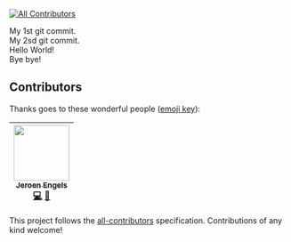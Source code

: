 
[![All Contributors](https://img.shields.io/badge/all_contributors-1-orange.svg?style=flat-square)](#contributors)

My 1st git commit.  
My 2sd git commit.  
Hello World!  
Bye bye!  

## Contributors

Thanks goes to these wonderful people ([emoji key](https://github.com/kentcdodds/all-contributors#emoji-key)):

<!-- ALL-CONTRIBUTORS-LIST:START - Do not remove or modify this section -->
| [<img src="https://avatars.githubusercontent.com/u/3869412?v=3" width="100px;"/><br /><sub>Jeroen Engels</sub>](https://github.com/jfmengels)<br />[💻](https://github.com/fadc80/hello-world/commits?author=jfmengels) [📖](https://github.com/fadc80/hello-world/commits?author=jfmengels) |
| :---: |
<!-- ALL-CONTRIBUTORS-LIST:END -->

This project follows the [all-contributors](https://github.com/kentcdodds/all-contributors) specification. Contributions of any kind welcome!

